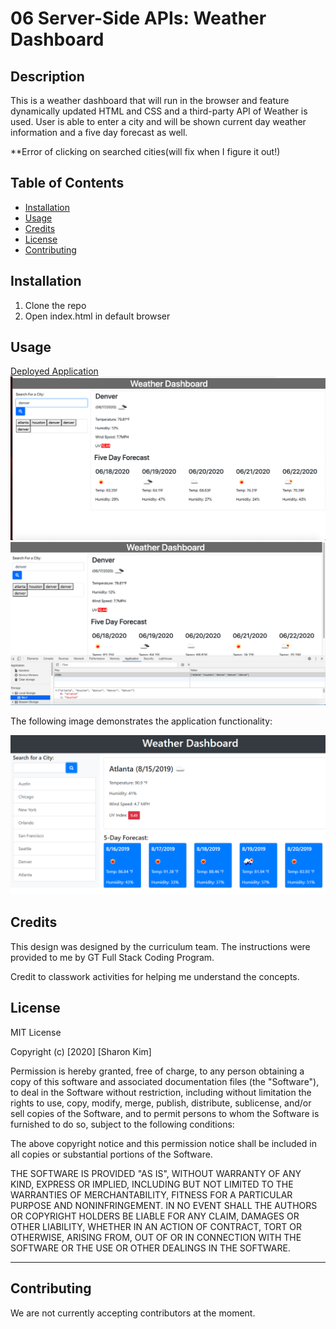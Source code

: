 # 06 Server-Side APIs: Weather Dashboard
## Description

This is a weather dashboard that will run in the browser and feature dynamically updated HTML and CSS and a third-party API of Weather is used. User is able to enter a city and will be shown current day weather information and a five day forecast as well. 

**Error of clicking on searched cities(will fix when I figure it out!)
## Table of Contents
* [Installation](#installation)
* [Usage](#usage)
* [Credits](#credits)
* [License](#license)
* [Contributing](#contributing)

## Installation
1. Clone the repo
2. Open index.html in default browser

## Usage

[Deployed Application]( https://sharonkim09.github.io/gt-hw-weather-dashboard/)
![weather info](./Assets/images/screenshot.png)
![local storage](./Assets/images/localstorage.png)

The following image demonstrates the application functionality:

![weather dashboard demo](./Assets/images/06-server-side-apis-homework-demo.png)

## Credits
This design was designed by the curriculum team. The instructions were provided to me by GT Full Stack Coding Program.

Credit to classwork activities for helping me understand the concepts. 

## License
MIT License

Copyright (c) [2020] [Sharon Kim]

Permission is hereby granted, free of charge, to any person obtaining a copy
of this software and associated documentation files (the "Software"), to deal
in the Software without restriction, including without limitation the rights
to use, copy, modify, merge, publish, distribute, sublicense, and/or sell
copies of the Software, and to permit persons to whom the Software is
furnished to do so, subject to the following conditions:

The above copyright notice and this permission notice shall be included in all
copies or substantial portions of the Software.

THE SOFTWARE IS PROVIDED "AS IS", WITHOUT WARRANTY OF ANY KIND, EXPRESS OR
IMPLIED, INCLUDING BUT NOT LIMITED TO THE WARRANTIES OF MERCHANTABILITY,
FITNESS FOR A PARTICULAR PURPOSE AND NONINFRINGEMENT. IN NO EVENT SHALL THE
AUTHORS OR COPYRIGHT HOLDERS BE LIABLE FOR ANY CLAIM, DAMAGES OR OTHER
LIABILITY, WHETHER IN AN ACTION OF CONTRACT, TORT OR OTHERWISE, ARISING FROM,
OUT OF OR IN CONNECTION WITH THE SOFTWARE OR THE USE OR OTHER DEALINGS IN THE
SOFTWARE.

---

## Contributing

We are not currently accepting contributors at the moment.


